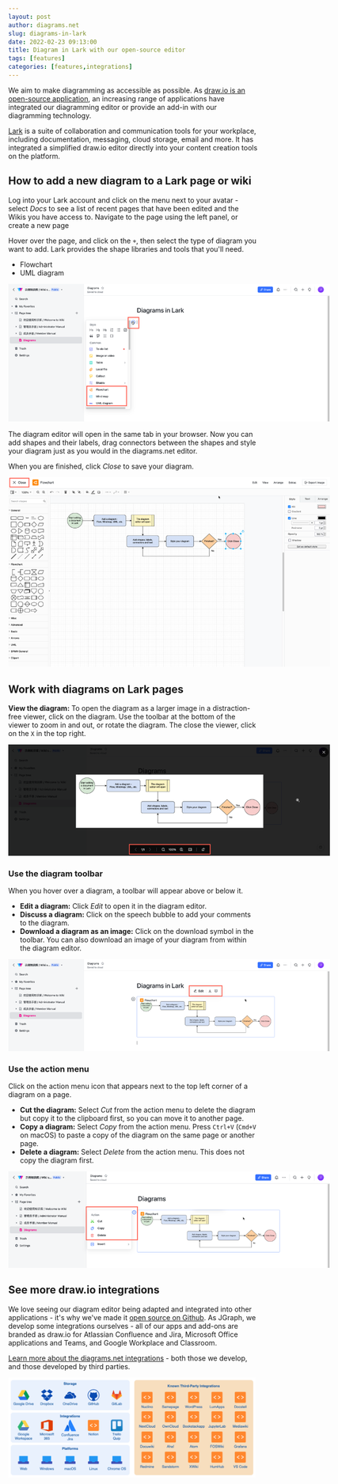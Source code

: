 ```yaml
---
layout: post
author: diagrams.net
slug: diagrams-in-lark
date: 2022-02-23 09:13:00
title: Diagram in Lark with our open-source editor
tags: [features]
categories: [features,integrations]
---
```


We aim to make diagramming as accessible as possible. As [draw.io is an open-source application](https://github.com/jgraph/drawio), an increasing range of applications have integrated our diagramming editor or provide an add-in with our diagramming technology.

[Lark](https://www.larksuite.com/) is a suite of collaboration and communication tools for your workplace, including documentation, messaging, cloud storage, email and more. It has integrated a simplified draw.io editor directly into your content creation tools on the platform. 

## How to add a new diagram to a Lark page or wiki

Log into your Lark account and click on the menu next to your avatar - select _Docs_ to see a list of recent pages that have been edited and the Wikis you have access to. Navigate to the page using the left panel, or create a new page

Hover over the page, and click on the ``+``, then select the type of diagram you want to add. Lark provides the shape libraries and tools that you'll need. 
   * Flowchart
   * UML diagram

<img src="/assets/img/blog/lark-add-diagram.png" style="width=100%;max-width:650px;;height:auto;" alt="Add a new diagram to a page in Lark">

The diagram editor will open in the same tab in your browser. Now you can add shapes and their labels, drag connectors between the shapes and style your diagram just as you would in the diagrams.net editor. 

When you are finished, click _Close_ to save your diagram.

<img src="/assets/img/blog/lark-edit-diagram.png" style="width=100%;max-width:650px;;height:auto;" alt="Edit a diagram in Lark just as you would in diagrams.net">

## Work with diagrams on Lark pages

**View the diagram:** To open the diagram as a larger image in a distraction-free viewer, click on the diagram. Use the toolbar at the bottom of the viewer to zoom in and out, or rotate the diagram. The close the viewer, click on the ``X`` in the top right.

<img src="/assets/img/blog/lark-view-diagram.png" style="width=100%;max-width:650px;;height:auto;" alt="View a diagram in a Lark page in a distraction-free viewer">

### Use the diagram toolbar

When you hover over a diagram, a toolbar will appear above or below it.

* **Edit a diagram:** Click _Edit_ to open it in the diagram editor.
* **Discuss a diagram:** Click on the speech bubble to add your comments to the diagram.
* **Download a diagram as an image:** Click on the download symbol in the toolbar. You can also download an image of your diagram from within the diagram editor.

<img src="/assets/img/blog/lark-edit-comment-on-diagram.png" style="width=100%;max-width:650px;;height:auto;" alt="Edit an existing diagram or add comments in Lark via the toolbar that appears above or below the diagram when you hover over it">

### Use the action menu

Click on the action menu icon that appears next to the top left corner of a diagram on a page.

* **Cut the diagram:** Select _Cut_ from the action menu to delete the diagram but copy it to the clipboard first, so you can move it to another page.
* **Copy a diagram:** Select _Copy_ from the action menu. Press ``Ctrl+V`` (``Cmd+V`` on macOS) to paste a copy of the diagram on the same page or another page.
* **Delete a diagram:** Select _Delete_ from the action menu. This does not copy the diagram first. 

<img src="/assets/img/blog/lark-cut-copy-delete-diagram.png" style="width=100%;max-width:650px;;height:auto;" alt="Use the action menu to move (cut), copy or delete a diagram on a Lark page">

## See more draw.io integrations

We love seeing our diagram editor being adapted and integrated into other applications - it's why we've made it [open source on Github](https://github.com/jgraph/drawio). As JGraph, we develop some integrations ourselves - all of our apps and add-ons are branded as draw.io for Atlassian Confluence and Jira, Microsoft Office applications and Teams, and Google Workplace and Classroom.

[Learn more about the diagrams.net integrations](/integrations.html) - both those we develop, and those developed by third parties.

[<img src="/assets/img/blog/integrations.png" style="width=100%;max-width:500px;;height:auto;" alt="There is a large ecosystem of diagrams.net and draw.io apps for diagramming in whichever platform or app you are using for documentation">](/integrations.html)


